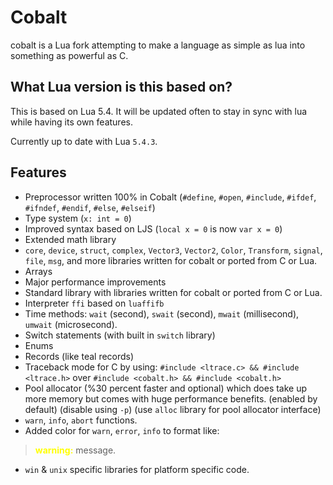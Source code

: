 # Cobalt
cobalt is a Lua fork attempting to make a language as simple as lua into something as powerful as C.

## What Lua version is this based on?
This is based on Lua 5.4. It will be updated often to stay in sync with lua while having its own features.

Currently up to date with Lua `5.4.3`.
## Features
- Preprocessor written 100% in Cobalt (`#define`, `#open`, `#include`, `#ifdef`, `#ifndef`, `#endif`, `#else`, `#elseif`)
- Type system (`x: int = 0`)
- Improved syntax based on LJS (`local x = 0` is now `var x = 0`)
- Extended math library
- `core`, `device`, `struct`, `complex`, `Vector3`, `Vector2`, `Color`, `Transform`, `signal`, `file`, `msg`, and more libraries written for cobalt or ported from C or Lua.
- Arrays
- Major performance improvements
- Standard library with libraries written for cobalt or ported from C or Lua.
- Interpreter `ffi` based on `luaffifb`
- Time methods: `wait` (second), `swait` (second), `mwait` (millisecond), `umwait` (microsecond).
- Switch statements (with built in `switch` library)
- Enums
- Records (like teal records)
- Traceback mode for C by using: `#include <ltrace.c> && #include <ltrace.h>` over `#include <cobalt.h> && #include <cobalt.h>`
- Pool allocator (%30 percent faster and optional) which does take up more memory but comes with huge performance benefits. (enabled by default) (disable using `-p`) (use `alloc` library for pool allocator interface)
- `warn`, `info`, `abort` functions.
- Added color for `warn`, `error`, `info` to format like:
> **<span style="color:yellow">warning:</span>** message.
- `win` & `unix` specific libraries for platform specific code.